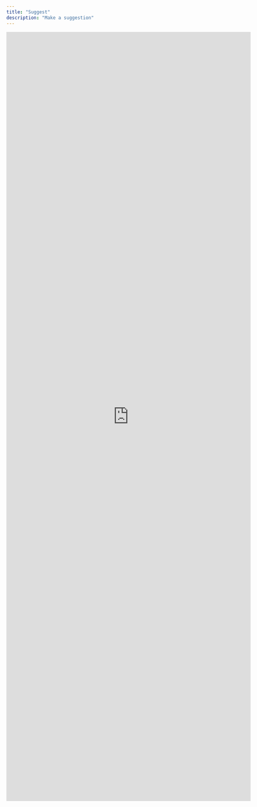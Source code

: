 ```yaml
---
title: "Suggest"
description: "Make a suggestion"
---
```

<iframe src="https://docs.google.com/forms/d/e/1FAIpQLSd3kN7zc7DKV_0ybxVvyOiMe09O-ZveF7rWsUr-3PJykDj31Q/viewform?embedded=true" width="640" height="2016" scrolling="no" frameborder="0" marginheight="0" marginwidth="0">Loading…</iframe>